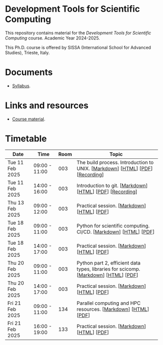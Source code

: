 # Development Tools for Scientific Computing

This repository contains material for the *Development Tools for Scientific Computing* course. Academic Year 2024-2025.
<br>

This Ph.D. course is offered by SISSA (International School for Advanced Studies), Trieste, Italy.

# Documents
- [Syllabus](syllabus.md).

# Links and resources
- [Course material](https://github.com/pcafrica/devtools_scicomp/).

# Timetable
| Date            | Time          | Room | Topic                                                                                                                                                                                                                                      |
|-----------------|---------------|------|--------------------------------------------------------------------------------------------------------------------------------------------------------------------------------------------------------------------------------------------|
| Tue 11 Feb 2025 | 09:00 - 11:00 | 003 | The build process. Introduction to UNIX. [[Markdown](lectures/1/1.md)] [[HTML](https://pcafrica.github.io/devtools_scicomp/lectures/1/1.html)] [[PDF](https://pcafrica.github.io/devtools_scicomp/lectures/1/1.pdf)] [[Recording](https://sissa-it.zoom.us/rec/share/fFAihQJtGY6HF5JffQK4Xh0WUPkDepgfzFgYZ9u8x7EELJTgNxv2Y11VA_IEsk7u.iEe-rDGvUd62M8dd?startTime=1739261124000&pwd=eDEZEtt-Q-7tsoKn70akb0K80irfjyKa)] |
| Tue 11 Feb 2025 | 14:00 - 16:00 | 003 | Introduction to git. [[Markdown](lectures/2/2.md)] [[HTML](https://pcafrica.github.io/devtools_scicomp/lectures/2/2.html)] [[PDF](https://pcafrica.github.io/devtools_scicomp/lectures/2/2.pdf)] [[Recording](https://sissa-it.zoom.us/rec/share/Xqi8829MJYlNHQPSC5xo6msO1dq523Xccqm4FReQ63ZZOZZhZDAl2CWzxvwA2r9B.MPnm0ReE5R1bp4Fg?startTime=1739278997000&pwd=2AaVmDgfLlKT-9VjcSJIsoezkJmLZEQ_)] |
| Thu 13 Feb 2025 | 09:00 - 12:00 | 003 | Practical session. [[Markdown](exercises/1/1.md)] [[HTML](https://pcafrica.github.io/devtools_scicomp/exercises/1/1.html)] [[PDF](https://pcafrica.github.io/devtools_scicomp/exercises/1/1.pdf)]                                          |
| Tue 18 Feb 2025 | 09:00 - 11:00 | 003 | Python for scientific computing. CI/CD. [[Markdown](lectures/3/3.md)] [[HTML](https://pcafrica.github.io/devtools_scicomp/lectures/3/3.html)] [[PDF](https://pcafrica.github.io/devtools_scicomp/lectures/3/3.pdf)] |
| Tue 18 Feb 2025 | 14:00 - 17:00 | 003 | Practical session. [[Markdown](exercises/2/2.md)] [[HTML](https://pcafrica.github.io/devtools_scicomp/exercises/2/2.html)] [[PDF](https://pcafrica.github.io/devtools_scicomp/exercises/2/2.pdf)]                                          |
| Thu 20 Feb 2025 | 09:00 - 11:00 | 003 | Python part 2, efficient data types, libraries for scicomp. [[Markdown](lectures/4/4.md)] [[HTML](https://pcafrica.github.io/devtools_scicomp/lectures/4/4.html)] [[PDF](https://pcafrica.github.io/devtools_scicomp/lectures/4/4.pdf)]    |
| Thu 20 Feb 2025 | 14:00 - 17:00 | 003 | Practical session. [[Markdown](exercises/3/3.md)] [[HTML](https://pcafrica.github.io/devtools_scicomp/exercises/3/3.html)] [[PDF](https://pcafrica.github.io/devtools_scicomp/exercises/3/3.pdf)]                                          |
| Fri 21 Feb 2025 | 09:00 - 11:00 | 134 | Parallel computing and HPC resources. [[Markdown](lectures/5/5.md)] [[HTML](https://pcafrica.github.io/devtools_scicomp/lectures/5/5.html)] [[PDF](https://pcafrica.github.io/devtools_scicomp/lectures/5/5.pdf)]                          |
| Fri 21 Feb 2025 | 16:00 - 19:00 | 133 | Practical session. [[Markdown](exercises/4/4.md)] [[HTML](https://pcafrica.github.io/devtools_scicomp/exercises/4/4.html)] [[PDF](https://pcafrica.github.io/devtools_scicomp/exercises/4/4.pdf)]                                          |

